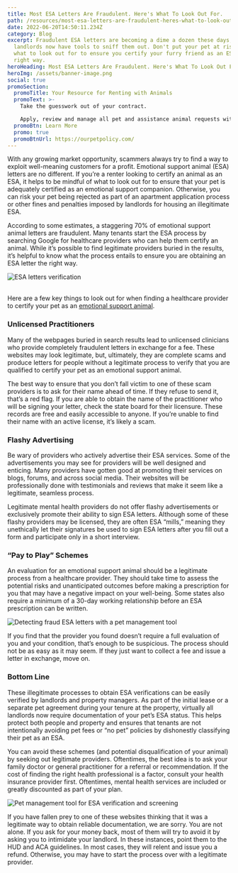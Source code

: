 ```yaml
---
title: Most ESA Letters Are Fraudulent. Here's What To Look Out For.
path: /resources/most-esa-letters-are-fraudulent-heres-what-to-look-out-for
date: 2022-06-20T14:50:11.234Z
category: Blog
excerpt: Fraudulent ESA letters are becoming a dime a dozen these days, and
  landlords now have tools to sniff them out. Don't put your pet at risk. Here's
  what to look out for to ensure you certify your furry friend as an ESA the
  right way.
heroHeading: Most ESA Letters Are Fraudulent. Here's What To Look Out For.
heroImg: /assets/banner-image.png
social: true
promoSection:
  promoTitle: Your Resource for Renting with Animals
  promoText: >-
    Take the guesswork out of your contract. 

    Apply, review and manage all pet and assistance animal requests with ease at your rental. 
  promoBtn: Learn More
  promo: true
  promoBtnUrl: https://ourpetpolicy.com/
---
```

With any growing market opportunity, scammers always try to find a way to exploit well-meaning customers for a profit. Emotional support animal (ESA) letters are no different. If you’re a renter looking to certify an animal as an ESA, it helps to be mindful of what to look out for to ensure that your pet is adequately certified as an emotional support companion. Otherwise, you can risk your pet being rejected as part of an apartment application process or other fines and penalties imposed by landlords for housing an illegitimate ESA.

According to some estimates, a staggering 70% of emotional support animal letters are fraudulent. Many tenants start the ESA process by searching Google for healthcare providers who can help them certify an animal. While it’s possible to find legitimate providers buried in the results, it’s helpful to know what the process entails to ensure you are obtaining an ESA letter the right way.

![ESA letters verification ](/assets/fraud1.png)

\
Here are a few key things to look out for when finding a healthcare provider to certify your pet as an [emotional support animal](https://ourpetpolicy.com/resources/emotional-support-animals-service-animals-and-pets-whats-the-difference/).

### **Unlicensed Practitioners**

Many of the webpages buried in search results lead to unlicensed clinicians who provide completely fraudulent letters in exchange for a fee. These websites may look legitimate, but, ultimately, they are complete scams and produce letters for people without a legitimate process to verify that you are qualified to certify your pet as an emotional support animal. 

The best way to ensure that you don’t fall victim to one of these scam providers is to ask for their name ahead of time. If they refuse to send it, that’s a red flag. If you are able to obtain the name of the practitioner who will be signing your letter, check the state board for their licensure. These records are free and easily accessible to anyone. If you’re unable to find their name with an active license, it’s likely a scam.

### **Flashy Advertising**

Be wary of providers who actively advertise their ESA services. Some of the advertisements you may see for providers will be well designed and enticing. Many providers have gotten good at promoting their services on blogs, forums, and across social media. Their websites will be professionally done with testimonials and reviews that make it seem like a legitimate, seamless process. 

Legitimate mental health providers do not offer flashy advertisements or exclusively promote their ability to sign ESA letters. Although some of these flashy providers may be licensed, they are often ESA “mills,” meaning they unethically let their signatures be used to sign ESA letters after you fill out a form and participate only in a short interview. 

### **“Pay to Play” Schemes**

An evaluation for an emotional support animal should be a legitimate process from a healthcare provider. They should take time to assess the potential risks and unanticipated outcomes before making a prescription for you that may have a negative impact on your well-being. Some states also require a minimum of a 30-day working relationship before an ESA prescription can be written. 

![Detecting fraud ESA letters with a pet management tool](/assets/fraud2.png)

If you find that the provider you found doesn’t require a full evaluation of you and your condition, that’s enough to be suspicious. The process should not be as easy as it may seem. If they just want to collect a fee and issue a letter in exchange, move on.

### **Bottom Line**

These illegitimate processes to obtain ESA verifications can be easily verified by landlords and property managers. As part of the initial lease or a separate pet agreement during your tenure at the property, virtually all landlords now require documentation of your pet’s ESA status. This helps protect both people and property and ensures that tenants are not intentionally avoiding pet fees or “no pet” policies by dishonestly classifying their pet as an ESA.

You can avoid these schemes (and potential disqualification of your animal) by seeking out legitimate providers. Oftentimes, the best idea is to ask your family doctor or general practitioner for a referral or recommendation. If the cost of finding the right health professional is a factor, consult your health insurance provider first. Oftentimes, mental health services are included or greatly discounted as part of your plan.

![Pet management tool for ESA verification and screening](/assets/fraud4.png)

If you have fallen prey to one of these websites thinking that it was a legitimate way to obtain reliable documentation, we are sorry. You are not alone. If you ask for your money back, most of them will try to avoid it by asking you to intimidate your landlord. In these instances, point them to the HUD and ACA guidelines. In most cases, they will relent and issue you a refund. Otherwise, you may have to start the process over with a legitimate provider.